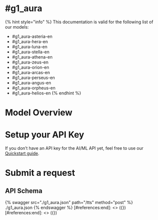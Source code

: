 [#references:start]: <> ({ "template": "openapi" })
[#references:start]: <> ({ "template": "openapi" })
# #g1_aura

{% hint style="info" %}
This documentation is valid for the following list of our models:
* #g1_aura-asteria-en
* #g1_aura-hera-en
* #g1_aura-luna-en
* #g1_aura-stella-en
* #g1_aura-athena-en
* #g1_aura-zeus-en
* #g1_aura-orion-en
* #g1_aura-arcas-en
* #g1_aura-perseus-en
* #g1_aura-angus-en
* #g1_aura-orpheus-en
* #g1_aura-helios-en
{% endhint %}

# Model Overview


# Setup your API Key
If you don’t have an API key for the AI/ML API yet, feel free to use our [Quickstart guide](https://docs.aimlapi.com/quickstart/setting-up).

# Submit a request
## API Schema
{% swagger src="./g1_aura.json" path="/tts" method="post" %}
./g1_aura.json
{% endswagger %}
[#references:end]: <> ({})
[#references:end]: <> ({})